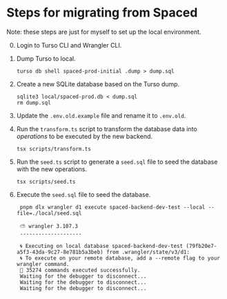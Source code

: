 # Steps for migrating from Spaced

Note: these steps are just for myself to set up the local environment.

0. Login to Turso CLI and Wrangler CLI.

1. Dump Turso to local.

    ```shell
    turso db shell spaced-prod-initial .dump > dump.sql
    ```

2. Create a new SQLite database based on the Turso dump.

    ```shell
    sqlite3 local/spaced-prod.db < dump.sql
    rm dump.sql
    ```

3. Update the `.env.old.example` file and rename it to `.env.old`.

4. Run the `transform.ts` script to transform the database data into *operations* to be executed by the new backend.

    ```shell
    tsx scripts/transform.ts
    ```

5. Run the `seed.ts` script to generate a `seed.sql` file to seed the database with the new operations.

    ```shell
    tsx scripts/seed.ts
    ```

6. Execute the `seed.sql` file to seed the database.

   ```shell
    pnpm dlx wrangler d1 execute spaced-backend-dev-test --local --file=./local/seed.sql

    ⛅️ wrangler 3.107.3
    --------------------

    🌀 Executing on local database spaced-backend-dev-test (79fb20e7-a5f3-43da-9c27-8e781b5a3beb) from .wrangler/state/v3/d1:
    🌀 To execute on your remote database, add a --remote flag to your wrangler command.
    🚣 35274 commands executed successfully.
    Waiting for the debugger to disconnect...
    Waiting for the debugger to disconnect...
    Waiting for the debugger to disconnect...
    ```
